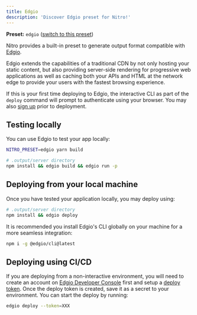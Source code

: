 ```yaml
---
title: Edgio
description: 'Discover Edgio preset for Nitro!'
---
```


**Preset:** `edgio` ([switch to this preset](/deploy/#changing-the-deployment-preset))

Nitro provides a built-in preset to generate output format compatible with [Edgio](https://edg.io/).

Edgio extends the capabilities of a traditional CDN by not only hosting your static content, but also providing server-side rendering for progressive web applications as well as caching both your APIs and HTML at the network edge to provide your users with the fastest browsing experience.

If this is your first time deploying to Edgio, the interactive CLI as part of the `deploy` command will prompt to authenticate using your browser. You may also [sign up](https://app.layer0.co/signup) prior to deployment.

## Testing locally

You can use Edgio to test your app locally:

```bash
NITRO_PRESET=edgio yarn build

# .output/server directory
npm install && edgio build && edgio run -p
```

## Deploying from your local machine

Once you have tested your application locally, you may deploy using:

```bash
# .output/server directory
npm install && edgio deploy
```

It is recommended you install Edgio's CLI globally on your machine for a more seamless integration:

```bash
npm i -g @edgio/cli@latest
```

## Deploying using CI/CD

If you are deploying from a non-interactive environment, you will need to create an account on [Edgio Developer Console](https://app.layer0.co) first and setup a [deploy token](https://docs.edg.io/guides/deploy_apps#section_deploy_from_ci). Once the deploy token is created, save it as a secret to your environment. You can start the deploy by running:

```bash
edgio deploy --token=XXX
```
